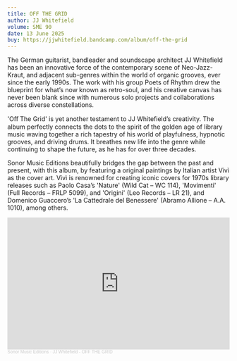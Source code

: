 ```yaml
---
title: OFF THE GRID
author: JJ Whitefield
volume: SME 90
date: 13 June 2025
buy: https://jjwhitefield.bandcamp.com/album/off-the-grid
---
```


The German guitarist, bandleader and soundscape architect JJ Whitefield has been an innovative force of the contemporary scene of Neo-Jazz-Kraut, and adjacent sub-genres within the world of organic grooves, ever since the early 1990s. The work with his group Poets of Rhythm drew the blueprint for what’s now known as retro-soul, and his creative canvas has never been blank since with numerous solo projects and collaborations across diverse constellations.

'Oﬀ The Grid' is yet another testament to JJ Whitefield’s creativity. The album perfectly connects the dots to the spirit of the golden age of library music waving together a rich tapestry of his world of playfulness, hypnotic grooves, and driving drums. It breathes new life into the genre while continuing to shape the future, as he has for over three decades.

Sonor Music Editions beautifully bridges the gap between the past and present, with this album, by featuring a original paintings by Italian artist Vivì as the cover art. Vivì is renowned for creating iconic covers for 1970s library releases such as Paolo Casa’s 'Nature' (Wild Cat – WC 114), 'Movimenti' (Full Records – FRLP 5099), and 'Origini' (Leo Records – LR 21), and Domenico Guaccero’s 'La Cattedrale del Benessere' (Abramo Allione – A.A. 1010), among others.

<iframe width="100%" height="300" scrolling="no" frameborder="no" allow="autoplay" src="https://w.soundcloud.com/player/?url=https%3A//api.soundcloud.com/tracks/2100787002&color=%23ff5500&auto_play=false&hide_related=false&show_comments=true&show_user=true&show_reposts=false&show_teaser=true&visual=true"></iframe><div style="font-size: 10px; color: #cccccc;line-break: anywhere;word-break: normal;overflow: hidden;white-space: nowrap;text-overflow: ellipsis; font-family: Interstate,Lucida Grande,Lucida Sans Unicode,Lucida Sans,Garuda,Verdana,Tahoma,sans-serif;font-weight: 100;"><a href="https://soundcloud.com/sonormusiceditions" title="Sonor Music Editions" target="_blank" style="color: #cccccc; text-decoration: none;">Sonor Music Editions</a> · <a href="https://soundcloud.com/sonormusiceditions/jj-whitefield-off-the-grid" title="JJ Whitefield - OFF THE GRID" target="_blank" style="color: #cccccc; text-decoration: none;">JJ Whitefield - OFF THE GRID</a></div>
